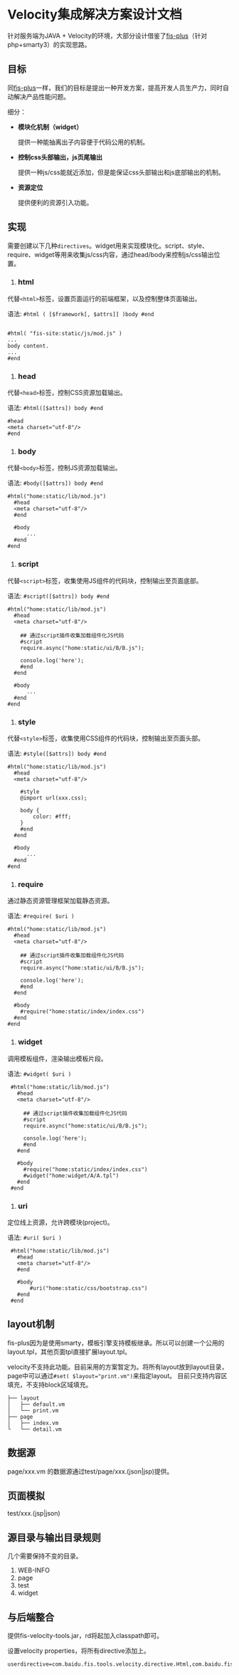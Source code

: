 Velocity集成解决方案设计文档
=========================

针对服务端为JAVA + Velocity的环境，大部分设计借鉴了[fis-plus](https://github.com/fex-team/fis-plus)（针对php+smarty3）的实现思路。

## 目标

同[fis-plus](https://github.com/fex-team/fis-plus)一样，我们的目标是提出一种开发方案，提高开发人员生产力，同时自动解决产品性能问题。

细分：

* **模块化机制（widget）**

  提供一种能抽离出子内容便于代码公用的机制。
* **控制css头部输出，js页尾输出**

  提供一种js/css能就近添加，但是能保证css头部输出和js底部输出的机制。
* **资源定位**

  提供便利的资源引入功能。

## 实现

需要创建以下几种`directives`。widget用来实现模块化。script、style、require、widget等用来收集js/css内容，通过head/body来控制js/css输出位置。

1. ### html

  代替`<html>`标签，设置页面运行的前端框架，以及控制整体页面输出。

  语法: `#html ( [$framework[, $attrs]] )body #end`

  ```velocity

  #html( "fis-site:static/js/mod.js" )
  ...
  body content.
  ...
  #end
  ```
1. ### head

  代替`<head>`标签，控制CSS资源加载输出。

  语法: `#html([$attrs]) body #end`

  ```velocity
  #head
  <meta charset="utf-8"/>
  #end
  ```
1. ### body

  代替`<body>`标签，控制JS资源加载输出。

  语法: `#body([$attrs]) body #end`

  ```velocity
  #html("home:static/lib/mod.js")
    #head
    <meta charset="utf-8"/>
    #end

    #body
        ...
    #end
  #end
  ```
1. ### script

  代替`<script>`标签，收集使用JS组件的代码块，控制输出至页面底部。

  语法: `#script([$attrs]) body #end`

  ```velocity
  #html("home:static/lib/mod.js")
    #head
    <meta charset="utf-8"/>

      ## 通过script插件收集加载组件化JS代码
      #script
      require.async("home:static/ui/B/B.js");

      console.log('here');
      #end
    #end

    #body
        ...
    #end
  #end
  ```
1. ### style

  代替`<style>`标签，收集使用CSS组件的代码块，控制输出至页面头部。

  语法: `#style([$attrs]) body #end`

  ```velocity
  #html("home:static/lib/mod.js")
    #head
    <meta charset="utf-8"/>

      #style
      @import url(xxx.css);

      body {
          color: #fff;
      }
      #end
    #end

    #body
        ...
    #end
  #end
  ```
1. ### require

  通过静态资源管理框架加载静态资源。

  语法: `#require( $uri )`

  ```velocity
  #html("home:static/lib/mod.js")
    #head
    <meta charset="utf-8"/>

      ## 通过script插件收集加载组件化JS代码
      #script
      require.async("home:static/ui/B/B.js");

      console.log('here');
      #end
    #end

    #body
      #require("home:static/index/index.css")
    #end
  #end
  ```
1. ### widget

 调用模板组件，渲染输出模板片段。

 语法: `#widget( $uri )`

 ```velocity
  #html("home:static/lib/mod.js")
    #head
    <meta charset="utf-8"/>

      ## 通过script插件收集加载组件化JS代码
      #script
      require.async("home:static/ui/B/B.js");

      console.log('here');
      #end
    #end

    #body
      #require("home:static/index/index.css")
      #widget("home:widget/A/A.tpl")
    #end
  #end
  ```
1. ### uri

  定位线上资源，允许跨模块(project)。

 语法: `#uri( $uri )`

 ```velocity
  #html("home:static/lib/mod.js")
    #head
    <meta charset="utf-8"/>
    #end

    #body
        #uri("home:static/css/bootstrap.css")
    #end
  #end
  ```

## layout机制

fis-plus因为是使用smarty，模板引擎支持模板继承。所以可以创建一个公用的layout.tpl，其他页面tpl直接扩展layout.tpl。

velocity不支持此功能。目前采用的方案暂定为。将所有layout放到layout目录，page中可以通过`#set( $layout="print.vm")`来指定layout。
目前只支持内容区填充，不支持block区域填充。

```
├── layout
│   ├── default.vm
│   └── print.vm
├── page
│   ├── index.vm
└   └── detail.vm
```

## 数据源
page/xxx.vm 的数据源通过test/page/xxx.(json|jsp)提供。

## 页面模拟
test/xxx.(jsp|json)

## 源目录与输出目录规则

几个需要保持不变的目录。
1. WEB-INFO
2. page
3. test
4. widget

## 与后端整合
提供fis-velocity-tools.jar，rd将起加入classpath即可。

设置velocity properties，将所有directive添加上。

```
userdirective=com.baidu.fis.tools.velocity.directive.Html,com.baidu.fis.tools.velocity.directive.Head...
```

